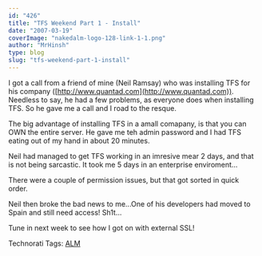 ```yaml
---
id: "426"
title: "TFS Weekend Part 1 - Install"
date: "2007-03-19"
coverImage: "nakedalm-logo-128-link-1-1.png"
author: "MrHinsh"
type: blog
slug: "tfs-weekend-part-1-install"
---
```


I got a call from a friend of mine (Neil Ramsay) who was installing TFS for his company ([http://www.quantad.com](http://www.quantad.com)). Needless to say, he had a few problems, as everyone does when installing TFS. So he gave me a call and I road to the resque.

The big advantage of installing TFS in a amall comapany, is that you can OWN the entire server. He gave me teh admin password and I had TFS eating out of my hand in about 20 minutes.

Neil had managed to get TFS working in an imresive mear 2 days, and that is not being sarcastic. It took me 5 days in an enterprise enviroment...

There were a couple of permission issues, but that got sorted in quick order.

Neil then broke the bad news to me...One of his developers had moved to Spain and still need access! Sh1t...

Tune in next week to see how I got on with external SSL!

Technorati Tags: [ALM](http://technorati.com/tags/ALM)
